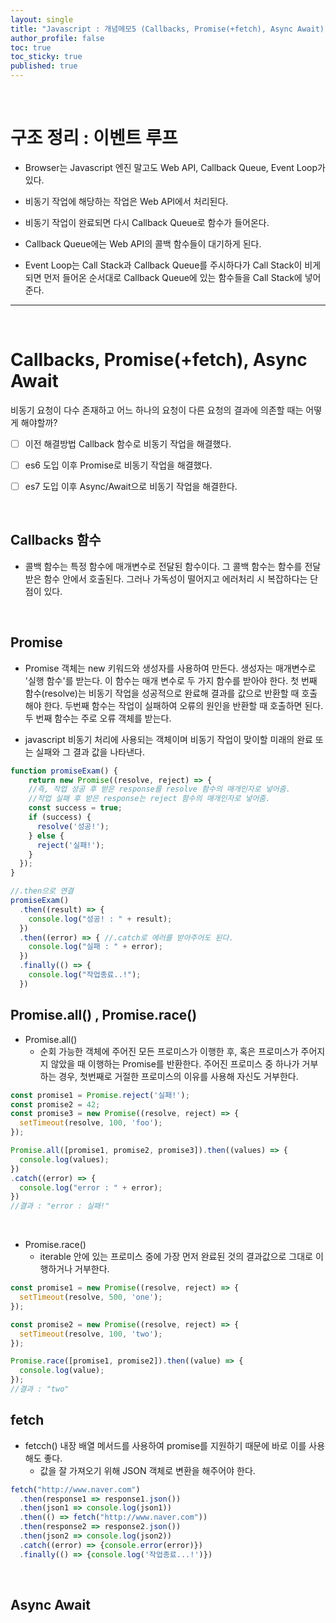 ```yaml
---
layout: single
title: "Javascript : 개념메모5 (Callbacks, Promise(+fetch), Async Await)"
author_profile: false
toc: true
toc_sticky: true
published: true
---
```


<br>

# 구조 정리 : 이벤트 루프

* Browser는 Javascript 엔진 말고도 Web API, Callback Queue, Event Loop가 있다.

* 비동기 작업에 해당하는 작업은 Web API에서 처리된다.

* 비동기 작업이 완료되면 다시 Callback Queue로 함수가 들어온다.

* Callback Queue에는 Web API의 콜백 함수들이 대기하게 된다.

* Event Loop는 Call Stack과 Callback Queue를 주시하다가 Call Stack이 비게 되면 먼저 들어온 순서대로 Callback Queue에 있는 함수들을 Call Stack에 넣어준다.

<hr>
<br>

# Callbacks, Promise(+fetch), Async Await

<div class="notice--info">
비동기 요청이 다수 존재하고 어느 하나의 요청이 다른 요청의 결과에 의존할 때는 어떻게 해야할까?
</div>

- [ ] 이전 해결방법
  Callback 함수로 비동기 작업을 해결했다.
  
- [ ] es6 도입 이후
  Promise로 비동기 작업을 해결했다.
  
- [ ] es7 도입 이후
  Async/Await으로 비동기 작업을 해결한다.

<br>

## Callbacks 함수

* 콜백 함수는 특정 함수에 매개변수로 전달된 함수이다. 그 콜백 함수는 함수를 전달받은 함수 안에서 호출된다. 그러나 가독성이 떨어지고 에러처리 시 복잡하다는 단점이 있다.

<br>

## Promise

* Promise 객체는 new 키워드와 생성자를 사용하여 만든다. 생성자는 매개변수로 '실행 함수'를 받는다. 이 함수는 매개 변수로 두 가지 함수를 받아야 한다. 첫 번째 함수(resolve)는 비동기 작업을 성공적으로 완료해 결과를 값으로 반환할 때 호출해야 한다. 두번째 함수는 작업이 실패하여 오류의 원인을 반환할 때 호출하면 된다. 두 번째 함수는 주로 오류 객체를 받는다.

* javascript 비동기 처리에 사용되는 객체이며 비동기 작업이 맞이할 미래의 완료 또는 실패와 그 결과 값을 나타낸다.

```javascript
function promiseExam() {
    return new Promise((resolve, reject) => {
    //즉, 작업 성공 후 받은 response를 resolve 함수의 매개인자로 넣어줌.
    //작업 실패 후 받은 response는 reject 함수의 매개인자로 넣어줌.
    const success = true;
    if (success) {
      resolve('성공!');
    } else {
      reject('실패!');
    }
  });
}

//.then으로 연결
promiseExam()
  .then((result) => {
    console.log("성공! : " + result);
  })
  .then((error) => { //.catch로 에러를 받아주어도 된다.
    console.log("실패 : " + error);
  })
  .finally(() => {
    console.log("작업종료..!");
  })
```

## Promise.all() , Promise.race()

* Promise.all()
  - 순회 가능한 객체에 주어진 모든 프로미스가 이행한 후, 혹은 프로미스가 주어지지 않았을 때 이행하는 Promise를 반환한다. 주어진 프로미스 중 하나가 거부하는 경우, 첫번째로 거절한 프로미스의 이유를 사용해 자신도 거부한다.

```javascript
const promise1 = Promise.reject('실패!');
const promise2 = 42;
const promise3 = new Promise((resolve, reject) => {
  setTimeout(resolve, 100, 'foo');
});

Promise.all([promise1, promise2, promise3]).then((values) => {
  console.log(values);
})
.catch((error) => {
  console.log("error : " + error);
})
//결과 : "error : 실패!"
```

<br>

* Promise.race()
  - iterable 안에 있는 프로미스 중에 가장 먼저 완료된 것의 결과값으로 그대로 이행하거나 거부한다.

```javascript
const promise1 = new Promise((resolve, reject) => {
  setTimeout(resolve, 500, 'one');
});

const promise2 = new Promise((resolve, reject) => {
  setTimeout(resolve, 100, 'two');
});

Promise.race([promise1, promise2]).then((value) => {
  console.log(value);
});
//결과 : "two"
```

## fetch

* fetcch() 내장 배열 메서드를 사용하여 promise를 지원하기 때문에 바로 이를 사용해도 좋다.
  - 값을 잘 가져오기 위해 JSON 객체로 변환을 해주어야 한다.

```javascript
fetch("http://www.naver.com")
  .then(response1 => response1.json())
  .then(json1 => console.log(json1))
  .then(() => fetch("http://www.naver.com"))
  .then(response2 => response2.json())
  .then(json2 => console.log(json2))
  .catch((error) => {console.error(error)})
  .finally(() => {console.log('작업종료...!')})
```

<br>

## Async Await